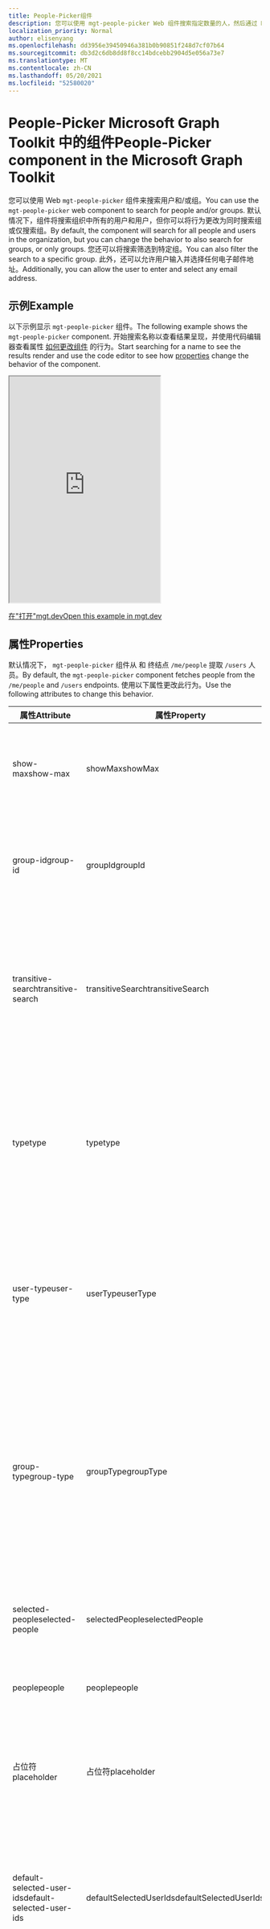 ```yaml
---
title: People-Picker组件
description: 您可以使用 mgt-people-picker Web 组件搜索指定数量的人，然后通过 Microsoft Graph。
localization_priority: Normal
author: elisenyang
ms.openlocfilehash: dd3956e39450946a381b0b90851f248d7cf07b64
ms.sourcegitcommit: db3d2c6db8dd8f8cc14bdcebb2904d5e056a73e7
ms.translationtype: MT
ms.contentlocale: zh-CN
ms.lasthandoff: 05/20/2021
ms.locfileid: "52580020"
---
```

# <a name="people-picker-component-in-the-microsoft-graph-toolkit"></a><span data-ttu-id="84bfc-103">People-Picker Microsoft Graph Toolkit 中的组件</span><span class="sxs-lookup"><span data-stu-id="84bfc-103">People-Picker component in the Microsoft Graph Toolkit</span></span>

<span data-ttu-id="84bfc-104">您可以使用 Web `mgt-people-picker` 组件来搜索用户和/或组。</span><span class="sxs-lookup"><span data-stu-id="84bfc-104">You can use the `mgt-people-picker` web component to search for people and/or groups.</span></span> <span data-ttu-id="84bfc-105">默认情况下，组件将搜索组织中所有的用户和用户，但你可以将行为更改为同时搜索组或仅搜索组。</span><span class="sxs-lookup"><span data-stu-id="84bfc-105">By default, the component will search for all people and users in the organization, but you can change the behavior to also search for groups, or only groups.</span></span> <span data-ttu-id="84bfc-106">您还可以将搜索筛选到特定组。</span><span class="sxs-lookup"><span data-stu-id="84bfc-106">You can also filter the search to a specific group.</span></span> <span data-ttu-id="84bfc-107">此外，还可以允许用户输入并选择任何电子邮件地址。</span><span class="sxs-lookup"><span data-stu-id="84bfc-107">Additionally, you can allow the user to enter and select any email address.</span></span>

## <a name="example"></a><span data-ttu-id="84bfc-108">示例</span><span class="sxs-lookup"><span data-stu-id="84bfc-108">Example</span></span>

<span data-ttu-id="84bfc-109">以下示例显示 `mgt-people-picker` 组件。</span><span class="sxs-lookup"><span data-stu-id="84bfc-109">The following example shows the `mgt-people-picker` component.</span></span> <span data-ttu-id="84bfc-110">开始搜索名称以查看结果呈现，并使用代码编辑器查看属性 [如何更改组件](#properties) 的行为。</span><span class="sxs-lookup"><span data-stu-id="84bfc-110">Start searching for a name to see the results render and use the code editor to see how [properties](#properties) change the behavior of the component.</span></span>

<iframe src="https://mgt.dev/iframe.html?id=components-mgt-people-picker--people-picker&source=docs" height="450"></iframe>

[<span data-ttu-id="84bfc-111">在"打开"mgt.dev</span><span class="sxs-lookup"><span data-stu-id="84bfc-111">Open this example in mgt.dev</span></span>](https://mgt.dev/?path=/story/components-mgt-people-picker--people-picker&source=docs)

## <a name="properties"></a><span data-ttu-id="84bfc-112">属性</span><span class="sxs-lookup"><span data-stu-id="84bfc-112">Properties</span></span>

<span data-ttu-id="84bfc-113">默认情况下， `mgt-people-picker` 组件从 和 终结点 `/me/people` 提取 `/users` 人员。</span><span class="sxs-lookup"><span data-stu-id="84bfc-113">By default, the `mgt-people-picker` component fetches people from the `/me/people` and `/users` endpoints.</span></span> <span data-ttu-id="84bfc-114">使用以下属性更改此行为。</span><span class="sxs-lookup"><span data-stu-id="84bfc-114">Use the following attributes to change this behavior.</span></span>

| <span data-ttu-id="84bfc-115">属性</span><span class="sxs-lookup"><span data-stu-id="84bfc-115">Attribute</span></span> | <span data-ttu-id="84bfc-116">属性</span><span class="sxs-lookup"><span data-stu-id="84bfc-116">Property</span></span> | <span data-ttu-id="84bfc-117">说明</span><span class="sxs-lookup"><span data-stu-id="84bfc-117">Description</span></span>                                                                                                                                                                            |
| -------- | --------- | -------------------------------------------------------------------------------------------------------------------------------------------------------------------------------------- |
| <span data-ttu-id="84bfc-118">show-max</span><span class="sxs-lookup"><span data-stu-id="84bfc-118">show-max</span></span> | <span data-ttu-id="84bfc-119">showMax</span><span class="sxs-lookup"><span data-stu-id="84bfc-119">showMax</span></span>   | <span data-ttu-id="84bfc-120">一个数字值，指示要显示的最大人数。</span><span class="sxs-lookup"><span data-stu-id="84bfc-120">A number value to indicate the maximum number of people to show.</span></span> <span data-ttu-id="84bfc-121">默认值为 6。</span><span class="sxs-lookup"><span data-stu-id="84bfc-121">the default value is 6.</span></span>                                                                                             |
| <span data-ttu-id="84bfc-122">group-id</span><span class="sxs-lookup"><span data-stu-id="84bfc-122">group-id</span></span>    | <span data-ttu-id="84bfc-123">groupId</span><span class="sxs-lookup"><span data-stu-id="84bfc-123">groupId</span></span>     | <span data-ttu-id="84bfc-124">一个字符串值，属于 Microsoft Graph定义的组，用于进一步筛选搜索结果。</span><span class="sxs-lookup"><span data-stu-id="84bfc-124">A string value that belongs to a Microsoft Graph defined group for further filtering of the search results.</span></span>                                                                            |
| <span data-ttu-id="84bfc-125">transitive-search</span><span class="sxs-lookup"><span data-stu-id="84bfc-125">transitive-search</span></span>     | <span data-ttu-id="84bfc-126">transitiveSearch</span><span class="sxs-lookup"><span data-stu-id="84bfc-126">transitiveSearch</span></span>      | <span data-ttu-id="84bfc-127">一个布尔值，用于执行可传递简单列表返回所有嵌套成员的成员的索引 - 默认情况下，不会使用可传递搜索。</span><span class="sxs-lookup"><span data-stu-id="84bfc-127">A Boolean value to perform a transitive search returning a flat list of all nested members - by default transitive search is not used.</span></span>|
| <span data-ttu-id="84bfc-128">type</span><span class="sxs-lookup"><span data-stu-id="84bfc-128">type</span></span>     | <span data-ttu-id="84bfc-129">type</span><span class="sxs-lookup"><span data-stu-id="84bfc-129">type</span></span>      | <span data-ttu-id="84bfc-130">要搜索的实体类型。</span><span class="sxs-lookup"><span data-stu-id="84bfc-130">The type of entities to search for.</span></span> <span data-ttu-id="84bfc-131">可用选项包括 `person` `group` `any` ：、、。</span><span class="sxs-lookup"><span data-stu-id="84bfc-131">Available options are: `person`, `group`, `any`.</span></span> <span data-ttu-id="84bfc-132">默认值为 `person`。</span><span class="sxs-lookup"><span data-stu-id="84bfc-132">Default value is `person`.</span></span> <span data-ttu-id="84bfc-133">如果设置了属性， `group-id` 则此属性无效。</span><span class="sxs-lookup"><span data-stu-id="84bfc-133">This attribute has no effect if `group-id` property is set.</span></span>         
| <span data-ttu-id="84bfc-134">user-type</span><span class="sxs-lookup"><span data-stu-id="84bfc-134">user-type</span></span>     | <span data-ttu-id="84bfc-135">userType</span><span class="sxs-lookup"><span data-stu-id="84bfc-135">userType</span></span>      | <span data-ttu-id="84bfc-136">要搜索的用户的类型。</span><span class="sxs-lookup"><span data-stu-id="84bfc-136">The type of user to search for.</span></span> <span data-ttu-id="84bfc-137">可用选项包括 `any` `user` ：、、组织用户或 `contact` 联系人。</span><span class="sxs-lookup"><span data-stu-id="84bfc-137">Available options are: `any`, `user` for organizational users, or `contact` for contacts.</span></span> <span data-ttu-id="84bfc-138">默认值为 `any`。</span><span class="sxs-lookup"><span data-stu-id="84bfc-138">Default value is `any`.</span></span> |
| <span data-ttu-id="84bfc-139">group-type</span><span class="sxs-lookup"><span data-stu-id="84bfc-139">group-type</span></span>     | <span data-ttu-id="84bfc-140">groupType</span><span class="sxs-lookup"><span data-stu-id="84bfc-140">groupType</span></span>      | <span data-ttu-id="84bfc-141">要搜索的组类型。</span><span class="sxs-lookup"><span data-stu-id="84bfc-141">The group type to search for.</span></span> <span data-ttu-id="84bfc-142">可用选项包括 `unified` `security` `mailenabledsecurity` ：、、、、。 `distribution` `any`</span><span class="sxs-lookup"><span data-stu-id="84bfc-142">Available options are: `unified`, `security`, `mailenabledsecurity`, `distribution`, `any`.</span></span> <span data-ttu-id="84bfc-143">默认值为 `any`。</span><span class="sxs-lookup"><span data-stu-id="84bfc-143">Default value is `any`.</span></span> <span data-ttu-id="84bfc-144">如果该属性设置为 ， `type` 则此属性无效 `person` 。</span><span class="sxs-lookup"><span data-stu-id="84bfc-144">This attribute has no effect if the `type` property is set to `person`.</span></span>  |
| <span data-ttu-id="84bfc-145">selected-people</span><span class="sxs-lookup"><span data-stu-id="84bfc-145">selected-people</span></span>  | <span data-ttu-id="84bfc-146">selectedPeople</span><span class="sxs-lookup"><span data-stu-id="84bfc-146">selectedPeople</span></span>     | <span data-ttu-id="84bfc-147">所选人员数组。</span><span class="sxs-lookup"><span data-stu-id="84bfc-147">An array of selected people.</span></span> <span data-ttu-id="84bfc-148">设置此值以编程方式选择人员。</span><span class="sxs-lookup"><span data-stu-id="84bfc-148">Set this value to select people programmatically.</span></span>|
| <span data-ttu-id="84bfc-149">people</span><span class="sxs-lookup"><span data-stu-id="84bfc-149">people</span></span>   | <span data-ttu-id="84bfc-150">people</span><span class="sxs-lookup"><span data-stu-id="84bfc-150">people</span></span>    | <span data-ttu-id="84bfc-151">在搜索结果中找到并呈现的一组人员</span><span class="sxs-lookup"><span data-stu-id="84bfc-151">An array of people found and rendered in the search result</span></span> |
| <span data-ttu-id="84bfc-152">占位符</span><span class="sxs-lookup"><span data-stu-id="84bfc-152">placeholder</span></span>   | <span data-ttu-id="84bfc-153">占位符</span><span class="sxs-lookup"><span data-stu-id="84bfc-153">placeholder</span></span>    | <span data-ttu-id="84bfc-154">用于说明如何使用该组件的默认文本。</span><span class="sxs-lookup"><span data-stu-id="84bfc-154">The default text that appears to explain how to use the component.</span></span> <span data-ttu-id="84bfc-155">默认值为 `Start typing a name`。</span><span class="sxs-lookup"><span data-stu-id="84bfc-155">Default value is `Start typing a name`.</span></span>
| <span data-ttu-id="84bfc-156">default-selected-user-ids</span><span class="sxs-lookup"><span data-stu-id="84bfc-156">default-selected-user-ids</span></span> | <span data-ttu-id="84bfc-157">defaultSelectedUserIds</span><span class="sxs-lookup"><span data-stu-id="84bfc-157">defaultSelectedUserIds</span></span> | <span data-ttu-id="84bfc-158">当提供以逗号分隔的 Microsoft Graph用户 ID 时，组件在初始化时将呈现选择各自的用户。</span><span class="sxs-lookup"><span data-stu-id="84bfc-158">When provided a string of comma-separated Microsoft Graph user IDs, the component renders the respective users as selected upon initialization.</span></span>
| <span data-ttu-id="84bfc-159">default-selected-group-ids</span><span class="sxs-lookup"><span data-stu-id="84bfc-159">default-selected-group-ids</span></span> | <span data-ttu-id="84bfc-160">defaultSelectedGroupIds</span><span class="sxs-lookup"><span data-stu-id="84bfc-160">defaultSelectedGroupIds</span></span> | <span data-ttu-id="84bfc-161">类似于 default-selected-user-ids，当提供以逗号分隔的 Microsoft Graph 组 ID 的字符串时，组件在初始化时呈现选择各自的组。</span><span class="sxs-lookup"><span data-stu-id="84bfc-161">Similar to default-selected-user-ids, when provided a string of comma-separated Microsoft Graph group IDs, the component renders the respective groups as selected upon initialization.</span></span>
| <span data-ttu-id="84bfc-162">选择模式</span><span class="sxs-lookup"><span data-stu-id="84bfc-162">selection-mode</span></span> | <span data-ttu-id="84bfc-163">selectionMode</span><span class="sxs-lookup"><span data-stu-id="84bfc-163">selectionMode</span></span> | <span data-ttu-id="84bfc-164">用于指示是允许为用户或组选择 (项目，还是) 一个项目。</span><span class="sxs-lookup"><span data-stu-id="84bfc-164">Used to indicate whether to allow selecting multiple items (users or groups) or just a single item.</span></span> <span data-ttu-id="84bfc-165">可用选项包括 `single` `multiple` ：、。</span><span class="sxs-lookup"><span data-stu-id="84bfc-165">Available options are: `single`, `multiple`.</span></span> <span data-ttu-id="84bfc-166">默认值为 `multiple`。</span><span class="sxs-lookup"><span data-stu-id="84bfc-166">Default value is `multiple`.</span></span>
| <span data-ttu-id="84bfc-167">disabled</span><span class="sxs-lookup"><span data-stu-id="84bfc-167">disabled</span></span> | <span data-ttu-id="84bfc-168">disabled</span><span class="sxs-lookup"><span data-stu-id="84bfc-168">disabled</span></span> | <span data-ttu-id="84bfc-169">设置是否禁用人员选取器。</span><span class="sxs-lookup"><span data-stu-id="84bfc-169">Sets whether the people picker is disabled.</span></span> <span data-ttu-id="84bfc-170">禁用后，用户将无法搜索或选择人员。</span><span class="sxs-lookup"><span data-stu-id="84bfc-170">When disabled, the user is not able to search or select people.</span></span>
| <span data-ttu-id="84bfc-171">allow-any-email</span><span class="sxs-lookup"><span data-stu-id="84bfc-171">allow-any-email</span></span> | <span data-ttu-id="84bfc-172">allowAnyEmail</span><span class="sxs-lookup"><span data-stu-id="84bfc-172">allowAnyEmail</span></span> | <span data-ttu-id="84bfc-173">指示人员选取器是否可以在不选择人员的情况下接受电子邮件地址。</span><span class="sxs-lookup"><span data-stu-id="84bfc-173">Indicates whether the people picker can accept email addresses without selecting a person.</span></span> <span data-ttu-id="84bfc-174">默认值为 `false`。</span><span class="sxs-lookup"><span data-stu-id="84bfc-174">Default value is `false`.</span></span> <span data-ttu-id="84bfc-175">键入完电子邮件地址后，可以按逗号 () ，用分号 () ，按 Tab 键或输入键进行 `,` `;` 添加。</span><span class="sxs-lookup"><span data-stu-id="84bfc-175">When you finish typing an email address, you can press comma (`,`), semicolon (`;`), tab or enter keys to add it.</span></span>

<span data-ttu-id="84bfc-176">下面是一 `show-max` 个示例。</span><span class="sxs-lookup"><span data-stu-id="84bfc-176">The following is a `show-max` example.</span></span>

```html
<mgt-people-picker show-max="4"> </mgt-people-picker>
```

## <a name="selected-people"></a><span data-ttu-id="84bfc-177">选定人员</span><span class="sxs-lookup"><span data-stu-id="84bfc-177">Selected people</span></span>

<span data-ttu-id="84bfc-178">组件的"所选人员"部分呈现开发人员或用户选择的每个人。</span><span class="sxs-lookup"><span data-stu-id="84bfc-178">The selected people section of the component renders each person chosen by the developer or user.</span></span> 

![mgt-people-picker](./images/selected-people.png)

<span data-ttu-id="84bfc-180">可以通过执行以下操作之一填充所选人员数据：</span><span class="sxs-lookup"><span data-stu-id="84bfc-180">You can populate selected people data by doing one of the following:</span></span>

- <span data-ttu-id="84bfc-181">直接 `selectedPeople` 设置属性，如以下示例所示。</span><span class="sxs-lookup"><span data-stu-id="84bfc-181">Setting the `selectedPeople` property directly, as shown in the following example.</span></span>  

    ```javascript
    // personObject = User or Person from Microsoft Graph
    document.querySelector('mgt-people-picker').selectedPeople.push(personObject);
    ```

- <span data-ttu-id="84bfc-182">使用 `selectUsersById()` 方法，该方法接受 Microsoft graph 用户 [ID](/graph/api/resources/users) 数组，以查找关联的用户详细信息进行选择。</span><span class="sxs-lookup"><span data-stu-id="84bfc-182">Using the `selectUsersById()` method, which accepts an array of Microsoft graph [user ids](/graph/api/resources/users) to find associated user details for selection.</span></span>

     ><span data-ttu-id="84bfc-183">**注意：** 如果没有为 找到用户 `id` ，则不会为此呈现任何数据 `id` 。</span><span class="sxs-lookup"><span data-stu-id="84bfc-183">**Note:** If no user is found for an `id`, no data will be rendered for that `id`.</span></span>

    ```javascript
    // id = Microsoft graph User "id"
    document.querySelector('mgt-people-picker').selectUsersById(["id","id"])
    ```

## <a name="events"></a><span data-ttu-id="84bfc-184">活动</span><span class="sxs-lookup"><span data-stu-id="84bfc-184">Events</span></span>

<span data-ttu-id="84bfc-185">从组件中触发以下事件。</span><span class="sxs-lookup"><span data-stu-id="84bfc-185">The following events are fired from the component.</span></span>

| <span data-ttu-id="84bfc-186">事件</span><span class="sxs-lookup"><span data-stu-id="84bfc-186">Event</span></span> | <span data-ttu-id="84bfc-187">说明</span><span class="sxs-lookup"><span data-stu-id="84bfc-187">Description</span></span> |
| --- | --- |
| `selectionChanged` | <span data-ttu-id="84bfc-188">用户在选定/选取的人列表中添加或删除了人员。</span><span class="sxs-lookup"><span data-stu-id="84bfc-188">The user added or removed a person from the list of selected/picked people.</span></span>|

## <a name="css-custom-properties"></a><span data-ttu-id="84bfc-189">CSS 自定义属性</span><span class="sxs-lookup"><span data-stu-id="84bfc-189">CSS custom properties</span></span>

<span data-ttu-id="84bfc-190">组件 `mgt-people-picker` 定义以下 CSS 自定义属性。</span><span class="sxs-lookup"><span data-stu-id="84bfc-190">The `mgt-people-picker` component defines the following CSS custom properties.</span></span>

```css
mgt-people-picker {
    --input-border: 2px rgba(255, 255, 255, 0.5) solid; /* sets all input area border */

      /* OR individual input border sides */
    --input-border-bottom: 2px rgba(255, 255, 255, 0.5) solid;
    --input-border-right: 2px rgba(255, 255, 255, 0.5) solid;
    --input-border-left: 2px rgba(255, 255, 255, 0.5) solid;
    --input-border-top: 2px rgba(255, 255, 255, 0.5) solid;

    --input-background-color: #1f1f1f; /* input area background color */
    --input-border-color--hover: #008394; /* input area border hover color */
    --input-border-color--focus: #0f78d4; /* input area border focus color */

    --dropdown-background-color: #1f1f1f; /* selection area background color */
    --dropdown-item-hover-background: #333d47; /* person background color on hover */
    
    --selected-person-background-color: #f1f1f1; /* person item background color */
    
    --color: white; /* input area border focus color */
    --placeholder-color: #f1f1f1; /* placeholder text color */
    --placeholder-color--focus: rgba(255, 255, 255, 0.8); /* placeholder text focus color */
}
```

## <a name="templates"></a><span data-ttu-id="84bfc-191">模板</span><span class="sxs-lookup"><span data-stu-id="84bfc-191">Templates</span></span>

 <span data-ttu-id="84bfc-192">`mgt-people-picker` 支持 [多个](../customize-components/templates.md) 模板，您可以使用这些模板替换组件的某些部分。</span><span class="sxs-lookup"><span data-stu-id="84bfc-192">`mgt-people-picker` supports several [templates](../customize-components/templates.md) that you can use to replace certain parts of the component.</span></span> <span data-ttu-id="84bfc-193">若要指定模板，请包含组件 `<template>` 中的元素，将值 `data-type` 设置为以下值之一。</span><span class="sxs-lookup"><span data-stu-id="84bfc-193">To specify a template, include a `<template>` element inside a component and set the `data-type` value to one of the following.</span></span>

| <span data-ttu-id="84bfc-194">数据类型</span><span class="sxs-lookup"><span data-stu-id="84bfc-194">Data type</span></span> | <span data-ttu-id="84bfc-195">数据上下文</span><span class="sxs-lookup"><span data-stu-id="84bfc-195">Data context</span></span> | <span data-ttu-id="84bfc-196">说明</span><span class="sxs-lookup"><span data-stu-id="84bfc-196">Description</span></span> |
| --- | --- | --- |
| <span data-ttu-id="84bfc-197">default</span><span class="sxs-lookup"><span data-stu-id="84bfc-197">default</span></span> | <span data-ttu-id="84bfc-198">null：无数据</span><span class="sxs-lookup"><span data-stu-id="84bfc-198">null: no data</span></span> | <span data-ttu-id="84bfc-199">用于替代整个组件的呈现的模板。</span><span class="sxs-lookup"><span data-stu-id="84bfc-199">The template used to override the rendering of the entire component.</span></span>
| <span data-ttu-id="84bfc-200">loading</span><span class="sxs-lookup"><span data-stu-id="84bfc-200">loading</span></span> | <span data-ttu-id="84bfc-201">null：无数据</span><span class="sxs-lookup"><span data-stu-id="84bfc-201">null: no data</span></span> | <span data-ttu-id="84bfc-202">在请求图形时用于呈现选取器状态的模板。</span><span class="sxs-lookup"><span data-stu-id="84bfc-202">The template used to render the state of picker while request to graph is being made.</span></span> |
| <span data-ttu-id="84bfc-203">error</span><span class="sxs-lookup"><span data-stu-id="84bfc-203">error</span></span> | <span data-ttu-id="84bfc-204">null：无数据</span><span class="sxs-lookup"><span data-stu-id="84bfc-204">null: no data</span></span> | <span data-ttu-id="84bfc-205">当用户搜索未返回任何用户时所使用的模板。</span><span class="sxs-lookup"><span data-stu-id="84bfc-205">The template used if user search returns no users.</span></span> |
| <span data-ttu-id="84bfc-206">no-data</span><span class="sxs-lookup"><span data-stu-id="84bfc-206">no-data</span></span> | <span data-ttu-id="84bfc-207">null：无数据</span><span class="sxs-lookup"><span data-stu-id="84bfc-207">null: no data</span></span> | <span data-ttu-id="84bfc-208">如果用户搜索未返回任何用户，则使用备用模板。</span><span class="sxs-lookup"><span data-stu-id="84bfc-208">An alternative template used if user search returns no users.</span></span> |
| <span data-ttu-id="84bfc-209">selected-person</span><span class="sxs-lookup"><span data-stu-id="84bfc-209">selected-person</span></span> | <span data-ttu-id="84bfc-210">person： The person details object</span><span class="sxs-lookup"><span data-stu-id="84bfc-210">person: The person details object</span></span> | <span data-ttu-id="84bfc-211">用于呈现选定人员的模板。</span><span class="sxs-lookup"><span data-stu-id="84bfc-211">The template to render selected people.</span></span> |
| <span data-ttu-id="84bfc-212">person</span><span class="sxs-lookup"><span data-stu-id="84bfc-212">person</span></span> | <span data-ttu-id="84bfc-213">person： The person details object</span><span class="sxs-lookup"><span data-stu-id="84bfc-213">person: The person details object</span></span> | <span data-ttu-id="84bfc-214">下拉列表中用于呈现人员的模板。</span><span class="sxs-lookup"><span data-stu-id="84bfc-214">The template to render people in the dropdown.</span></span> |

<span data-ttu-id="84bfc-215">以下示例演示如何使用 `error` 模板。</span><span class="sxs-lookup"><span data-stu-id="84bfc-215">The following examples shows how to use the `error` template.</span></span>

```html
<mgt-people-picker>
  <template data-type="error">
    <p>Sorry, no people were found</p>
  </template>
</mgt-people-picker>
```

## <a name="microsoft-graph-permissions"></a><span data-ttu-id="84bfc-216">Microsoft Graph 权限</span><span class="sxs-lookup"><span data-stu-id="84bfc-216">Microsoft Graph permissions</span></span>

<span data-ttu-id="84bfc-217">此组件使用下列 Microsoft Graph API 和权限。</span><span class="sxs-lookup"><span data-stu-id="84bfc-217">This component uses the following Microsoft Graph APIs and permissions.</span></span>

| <span data-ttu-id="84bfc-218">API</span><span class="sxs-lookup"><span data-stu-id="84bfc-218">API</span></span>                                                                                                              | <span data-ttu-id="84bfc-219">权限</span><span class="sxs-lookup"><span data-stu-id="84bfc-219">Permission</span></span>  |
| ---------------------------------------------------------------------------------------------------------------- | ----------- |
| [<span data-ttu-id="84bfc-220">/me/people</span><span class="sxs-lookup"><span data-stu-id="84bfc-220">/me/people</span></span>](/graph/api/user-list-people)                    | <span data-ttu-id="84bfc-221">People.Read</span><span class="sxs-lookup"><span data-stu-id="84bfc-221">People.Read</span></span>        |
| [<span data-ttu-id="84bfc-222">/users</span><span class="sxs-lookup"><span data-stu-id="84bfc-222">/users</span></span>](/graph/api/user-list)  | <span data-ttu-id="84bfc-223">User.ReadBasic.All</span><span class="sxs-lookup"><span data-stu-id="84bfc-223">User.ReadBasic.All</span></span> |
| [<span data-ttu-id="84bfc-224">/groups</span><span class="sxs-lookup"><span data-stu-id="84bfc-224">/groups</span></span>](/group-list)  | <span data-ttu-id="84bfc-225">Group.Read.All</span><span class="sxs-lookup"><span data-stu-id="84bfc-225">Group.Read.All</span></span> |
| [<span data-ttu-id="84bfc-226">/groups/ \$ {groupId}/members</span><span class="sxs-lookup"><span data-stu-id="84bfc-226">/groups/\${groupId}/members</span></span>](/graph/api/group-list-members) | <span data-ttu-id="84bfc-227">GroupMember.Read.All</span><span class="sxs-lookup"><span data-stu-id="84bfc-227">GroupMember.Read.All</span></span>        |
| [<span data-ttu-id="84bfc-228">/users/${userPrincipleName} </span><span class="sxs-lookup"><span data-stu-id="84bfc-228">/users/${userPrincipleName} </span></span>](/graph/api/user-get)  | <span data-ttu-id="84bfc-229">User.Read</span><span class="sxs-lookup"><span data-stu-id="84bfc-229">User.Read</span></span> |

## <a name="authentication"></a><span data-ttu-id="84bfc-230">身份验证</span><span class="sxs-lookup"><span data-stu-id="84bfc-230">Authentication</span></span>

<span data-ttu-id="84bfc-231">该控件使用身份验证文档中所述的全局 [身份验证提供程序](../providers/providers.md)。</span><span class="sxs-lookup"><span data-stu-id="84bfc-231">The control uses the global authentication provider described in the [authentication documentation](../providers/providers.md).</span></span>

## <a name="cache"></a><span data-ttu-id="84bfc-232">缓存</span><span class="sxs-lookup"><span data-stu-id="84bfc-232">Cache</span></span>

|<span data-ttu-id="84bfc-233">对象存储</span><span class="sxs-lookup"><span data-stu-id="84bfc-233">Object store</span></span>|<span data-ttu-id="84bfc-234">缓存数据</span><span class="sxs-lookup"><span data-stu-id="84bfc-234">Cached data</span></span>|<span data-ttu-id="84bfc-235">备注</span><span class="sxs-lookup"><span data-stu-id="84bfc-235">Remarks</span></span>|
|---------|-----------|-------|
|`groups`|<span data-ttu-id="84bfc-236">组列表</span><span class="sxs-lookup"><span data-stu-id="84bfc-236">List of groups</span></span>|<span data-ttu-id="84bfc-237">设置为 `type` 时使用 `PersonType.group`</span><span class="sxs-lookup"><span data-stu-id="84bfc-237">Used when `type` is set to `PersonType.group`</span></span>|
|`people`|<span data-ttu-id="84bfc-238">人员列表</span><span class="sxs-lookup"><span data-stu-id="84bfc-238">List of people</span></span>|<span data-ttu-id="84bfc-239">设置为 或 `type` `PersonType.person` 时使用 `PersonType.any`</span><span class="sxs-lookup"><span data-stu-id="84bfc-239">Used when `type` is set to `PersonType.person` or `PersonType.any`</span></span>|
|`users`|<span data-ttu-id="84bfc-240">用户列表</span><span class="sxs-lookup"><span data-stu-id="84bfc-240">List of users</span></span>|<span data-ttu-id="84bfc-241">指定时 `groupId` 使用</span><span class="sxs-lookup"><span data-stu-id="84bfc-241">Used when `groupId` specified</span></span>|

<span data-ttu-id="84bfc-242">请参阅[Caching，](../customize-components/cache.md)了解有关如何配置缓存的更多详细信息。</span><span class="sxs-lookup"><span data-stu-id="84bfc-242">See [Caching](../customize-components/cache.md) for more details on how to configure the cache.</span></span>
## <a name="extend-for-more-control"></a><span data-ttu-id="84bfc-243">扩展以了解更多控件</span><span class="sxs-lookup"><span data-stu-id="84bfc-243">Extend for more control</span></span>

<span data-ttu-id="84bfc-244">对于更复杂的方案或真正自定义的 UX，此组件公开了多个在组件扩展 `protected render*` 中替代的方法。</span><span class="sxs-lookup"><span data-stu-id="84bfc-244">For more complex scenarios or a truly custom UX, this component exposes several `protected render*` methods for override in component extensions.</span></span>

| <span data-ttu-id="84bfc-245">方法</span><span class="sxs-lookup"><span data-stu-id="84bfc-245">Method</span></span> | <span data-ttu-id="84bfc-246">说明</span><span class="sxs-lookup"><span data-stu-id="84bfc-246">Description</span></span> |
| - | - |
| <span data-ttu-id="84bfc-247">renderInput</span><span class="sxs-lookup"><span data-stu-id="84bfc-247">renderInput</span></span> | <span data-ttu-id="84bfc-248">呈现输入文本框。</span><span class="sxs-lookup"><span data-stu-id="84bfc-248">Renders the input text box.</span></span> |
| <span data-ttu-id="84bfc-249">renderSelectedPeople</span><span class="sxs-lookup"><span data-stu-id="84bfc-249">renderSelectedPeople</span></span> | <span data-ttu-id="84bfc-250">呈现所选人员令牌。</span><span class="sxs-lookup"><span data-stu-id="84bfc-250">Renders the selected people tokens.</span></span> |
| <span data-ttu-id="84bfc-251">renderSelectedPerson</span><span class="sxs-lookup"><span data-stu-id="84bfc-251">renderSelectedPerson</span></span> | <span data-ttu-id="84bfc-252">呈现个人个人令牌。</span><span class="sxs-lookup"><span data-stu-id="84bfc-252">Renders an individual person token.</span></span> |
| <span data-ttu-id="84bfc-253">renderFlyout</span><span class="sxs-lookup"><span data-stu-id="84bfc-253">renderFlyout</span></span> | <span data-ttu-id="84bfc-254">呈现飞出部件版式。</span><span class="sxs-lookup"><span data-stu-id="84bfc-254">Renders the flyout chrome.</span></span> |
| <span data-ttu-id="84bfc-255">renderFlyoutContent</span><span class="sxs-lookup"><span data-stu-id="84bfc-255">renderFlyoutContent</span></span> | <span data-ttu-id="84bfc-256">在结果飞出控件中呈现相应的状态。</span><span class="sxs-lookup"><span data-stu-id="84bfc-256">Renders the appropriate state in the results flyout.</span></span> |
| <span data-ttu-id="84bfc-257">renderLoading</span><span class="sxs-lookup"><span data-stu-id="84bfc-257">renderLoading</span></span> | <span data-ttu-id="84bfc-258">呈现加载状态。</span><span class="sxs-lookup"><span data-stu-id="84bfc-258">Renders the loading state.</span></span> |
| <span data-ttu-id="84bfc-259">renderNoData</span><span class="sxs-lookup"><span data-stu-id="84bfc-259">renderNoData</span></span> | <span data-ttu-id="84bfc-260">当未找到搜索查询的结果时呈现状态。</span><span class="sxs-lookup"><span data-stu-id="84bfc-260">Renders the state when no results are found for the search query.</span></span> |
| <span data-ttu-id="84bfc-261">renderSearchResults</span><span class="sxs-lookup"><span data-stu-id="84bfc-261">renderSearchResults</span></span> | <span data-ttu-id="84bfc-262">呈现搜索结果列表。</span><span class="sxs-lookup"><span data-stu-id="84bfc-262">Renders the list of search results.</span></span> |
| <span data-ttu-id="84bfc-263">renderPersonResult</span><span class="sxs-lookup"><span data-stu-id="84bfc-263">renderPersonResult</span></span> | <span data-ttu-id="84bfc-264">呈现个人搜索结果。</span><span class="sxs-lookup"><span data-stu-id="84bfc-264">Renders an individual person search result.</span></span> |
